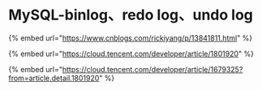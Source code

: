 # MySQL-binlog、redo log、undo log

{% embed url="https://www.cnblogs.com/rickiyang/p/13841811.html" %}

{% embed url="https://cloud.tencent.com/developer/article/1801920" %}

{% embed url="https://cloud.tencent.com/developer/article/1679325?from=article.detail.1801920" %}
